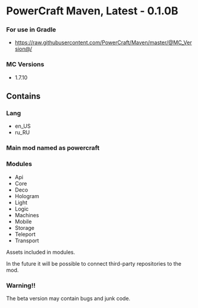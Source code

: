 # PowerCraft Maven, Latest - 0.1.0B

### For use in Gradle

- https://raw.githubusercontent.com/PowerCraft/Maven/master/@MC_Version@/

### MC Versions
- 1.7.10

## Contains
### Lang
- en_US
- ru_RU

### Main mod named as powercraft

### Modules
- Api
- Core
- Deco
- Hologram
- Light
- Logic
- Machines
- Mobile
- Storage
- Teleport
- Transport

Assets included in modules.

In the future it will be possible to connect third-party repositories to the mod.

### Warning!!

The beta version may contain bugs and junk code.